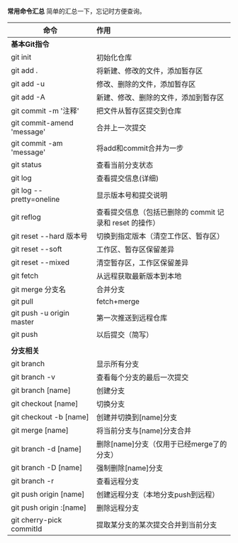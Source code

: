 
**常用命令汇总**
简单的汇总一下，忘记时方便查询。

| 命令                       | 作用                                                    |
| -------------------------- | :------------------------------------------------------ |
| **基本Git指令**            |                                                         |
| git init                   | 初始化仓库                                              |
| git add .                  | 将新建、修改的文件，添加暂存区                          |
| git add -u                 | 修改、删除的文件，添加暂存区                            |
| git add -A                 | 新建、修改、删除的文件，添加到暂存区                    |
| git commit -m '注释'       | 把文件从暂存区提交到仓库                                |
| git commit-amend 'message' | 合并上一次提交                                          |
| git commit -am 'message'   | 将add和commit合并为一步                                 |
| git status                 | 查看当前分支状态                                        |
| git log                    | 查看提交信息(详细)                                      |
| git  log --pretty=oneline  | 显示版本号和提交说明                                    |
| git reflog                 | 查看提交信息（包括已删除的 commit 记录和 reset 的操作） |
| git reset --hard  版本号   | 切换到指定版本（清空工作区、暂存区）                    |
| git reset --soft           | 工作区、暂存区保留差异                                  |
| git reset  --mixed         | 清空暂存区，工作区保留差异                              |
| git fetch                  | 从远程获取最新版本到本地                                |
| git merge 分支名           | 合并分支                                                |
| git pull                   | fetch+merge                                             |
| git push -u origin master  | 第一次推送到远程仓库                                    |
| git push                   | 以后提交（简写）                                        |
|                            |                                                         |
| **分支相关**               |                                                         |
| git branch                 | 显示所有分支                                            |
| git branch -v              | 查看每个分支的最后一次提交                              |
| git branch [name]          | 创建分支                                                |
| git checkout [name]        | 切换分支                                                |
| git checkout -b [name]     | 创建并切换到[name]分支                                  |
| git merge [name]           | 将当前分支与[name]分支合并                              |
| git branch -d [name]       | 删除[name]分支（仅用于已经merge了的分支）               |
| git branch -D [name]       | 强制删除[name]分支                                      |
| git branch -r              | 查看远程分支                                            |
| git push origin [name]     | 创建远程分支（本地分支push到远程）                      |
| git push origin :[name]    | 删除远程分支                                            |
| git cherry-pick commitId   | 提取某分支的某次提交合并到当前分支                      |


